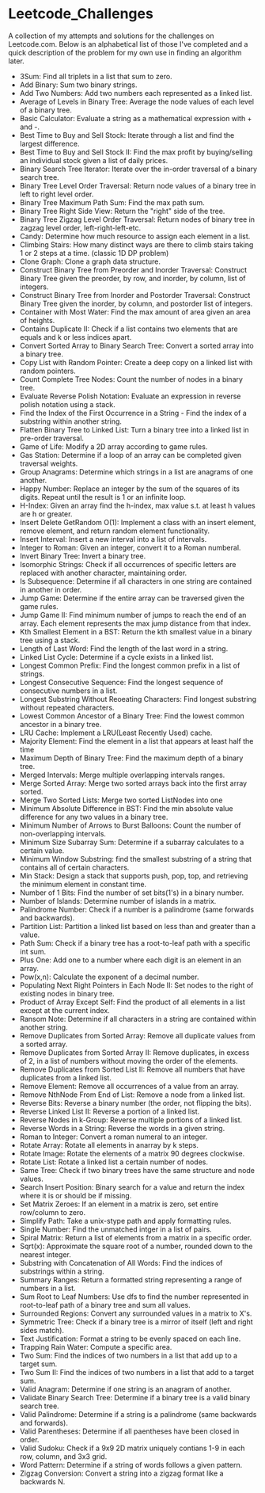 # Leetcode_Challenges
A collection of my attempts and solutions for the challenges on Leetcode.com. Below is an alphabetical list of those I've completed
and a quick description of the problem for my own use in finding an algorithm later.

- 3Sum: Find all triplets in a list that sum to zero.
- Add Binary: Sum two binary strings.
- Add Two Numbers: Add two numbers each represented as a linked list.
- Average of Levels in Binary Tree: Average the node values of each level of a binary tree.
- Basic Calculator: Evaluate a string as a mathematical expression with + and -.
- Best Time to Buy and Sell Stock: Iterate through a list and find the largest difference.
- Best Time to Buy and Sell Stock II: Find the max profit by buying/selling an individual stock given a list of daily prices.
- Binary Search Tree Iterator: Iterate over the in-order traversal of a binary search tree.
- Binary Tree Level Order Traversal: Return node values of a binary tree in left to right level order.
- Binary Tree Maximum Path Sum: Find the max path sum.
- Binary Tree Right Side View: Return the "right" side of the tree.
- Binary Tree Zigzag Level Order Traversal: Return nodes of binary tree in zagzag level order, left-right-left-etc.
- Candy: Determine how much resource to assign each element in a list.
- Climbing Stairs: How many distinct ways are there to climb stairs taking 1 or 2 steps at a time. (classic 1D DP problem)
- Clone Graph: Clone a graph data structure.
- Construct Binary Tree from Preorder and Inorder Traversal: Construct Binary Tree given the preorder, by row, and inorder, by column, list of integers.
- Construct Binary Tree from Inorder and Postorder Traversal: Construct Binary Tree given the inorder, by column, and postorder list of integers.
- Container with Most Water: Find the max amount of area given an area of heights.
- Contains Duplicate II: Check if a list contains two elements that are equals and k or less indices apart.
- Convert Sorted Array to Binary Search Tree: Convert a sorted array into a binary tree.
- Copy List with Random Pointer: Create a deep copy on a linked list with random pointers.
- Count Complete Tree Nodes: Count the number of nodes in a binary tree.
- Evaluate Reverse Polish Notation: Evaluate an expression in reverse polish notation using a stack.
- Find the Index of the First Occurrence in a String - Find the index of a substring within another string.
- Flatten Binary Tree to Linked List: Turn a binary tree into a linked list in pre-order traversal.
- Game of Life: Modify a 2D array according to game rules.
- Gas Station: Determine if a loop of an array can be completed given traversal weights.
- Group Anagrams: Determine which strings in a list are anagrams of one another.
- Happy Number: Replace an integer by the sum of the squares of its digits. Repeat until the result is 1 or an infinite loop.
- H-Index: Given an array find the h-index, max value s.t. at least h values are h or greater.
- Insert Delete GetRandom O(1): Implement a class with an insert element, remove element, and return random element functionality.
- Insert Interval: Insert a new interval into a list of intervals.
- Integer to Roman: Given an integer, convert it to a Roman numberal.
- Invert Binary Tree: Invert a binary tree.
- Isomorphic Strings: Check if all occurrences of specific letters are replaced with another character, maintaining order.
- Is Subsequence: Determine if all characters in one string are contained in another in order.
- Jump Game: Determine if the entire array can be traversed given the game rules.
- Jump Game II: Find minimum number of jumps to reach the end of an array. Each element represents the max jump distance from that index.
- Kth Smallest Element in a BST: Return the kth smallest value in a binary tree using a stack.
- Length of Last Word: Find the length of the last word in a string.
- Linked List Cycle: Determine if a cycle exists in a linked list.
- Longest Common Prefix: Find the longest common prefix in a list of strings.
- Longest Consecutive Sequence: Find the longest sequence of consecutive numbers in a list.
- Longest Substring Without Reoeating Characters: Find longest substring without repeated characters.
- Lowest Common Ancestor of a Binary Tree: Find the lowest common ancestor in a binary tree.
- LRU Cache: Implement a LRU(Least Recently Used) cache.
- Majority Element: Find the element in a list that appears at least half the time
- Maximum Depth of Binary Tree: Find the maximum depth of a binary tree.
- Merged Intervals: Merge multiple overlapping intervals ranges.
- Merge Sorted Array: Merge two sorted arrays back into the first array sorted.
- Merge Two Sorted Lists: Merge two sorted ListNodes into one
- Minimum Absolute Difference in BST: Find the min absolute value difference for any two values in a binary tree.
- Minimum Number of Arrows to Burst Balloons: Count the number of non-overlapping intervals.
- Minimum Size Subarray Sum: Determine if a subarray calculates to a certain value.
- Minimum Window Substring: find the smallest substring of a string that contains all of certain characters.
- Min Stack: Design a stack that supports push, pop, top, and retrieving the minimum element in constant time.
- Number of 1 Bits: Find the number of set bits(1's) in a binary number.
- Number of Islands: Determine number of islands in a matrix.
- Palindrome Number: Check if a number is a palindrome (same forwards and backwards).
- Partition List: Partition a linked list based on less than and greater than a value.
- Path Sum: Check if a binary tree has a root-to-leaf path with a specific int sum.
- Plus One: Add one to a number where each digit is an element in an array.
- Pow(x,n): Calculate the exponent of a decimal number.
- Populating Next Right Pointers in Each Node II: Set nodes to the right of existing nodes in binary tree.
- Product of Array Except Self: Find the product of all elements in a list except at the current index.
- Ransom Note: Determine if all characters in a string are contained within another string.
- Remove Duplicates from Sorted Array: Remove all duplicate values from a sorted array.
- Remove Duplicates from Sorted Array II: Remove duplicates, in excess of 2, in a list of numbers without moving the order of the elements.
- Remove Duplicates from Sorted List II: Remove all numbers that have duplicates from a linked list.
- Remove Element: Remove all occurrences of a value from an array.
- Remove NthNode From End of List: Remove a node from a linked list.
- Reverse Bits: Reverse a binary number (the order, not flipping the bits).
- Reverse Linked List II: Reverse a portion of a linked list.
- Reverse Nodes in k-Group: Reverse multiple portions of a linked list.
- Reverse Words in a String: Reverse the words in a given string.
- Roman to Integer: Convert a roman numeral to an integer.
- Rotate Array: Rotate all elements in anarray by k steps.
- Rotate Image: Rotate the elements of a matrix 90 degrees clockwise.
- Rotate List: Rotate a linked list a certain number of nodes.
- Same Tree: Check if two binary trees have the same structure and node values.
- Search Insert Position: Binary search for a value and return the index where it is or should be if missing.
- Set Matrix Zeroes: If an element in a matrix is zero, set entire row/column to zero.
- Simplify Path: Take a unix-stype path and apply formatting rules.
- Single Number: Find the unmatched intger in a list of pairs.
- Spiral Matrix: Return a list of elements from a matrix in a specific order.
- Sqrt(x): Approximate the square root of a number, rounded down to the nearest integer.
- Substring with Concatenation of All Words: Find the indices of substrings within a string.
- Summary Ranges: Return a formatted string representing a range of numbers in a list.
- Sum Root to Leaf Numbers: Use dfs to find the number represented in root-to-leaf path of a binary tree and sum all values.
- Surrounded Regions: Convert any surrounded values in a matrix to X's.
- Symmetric Tree: Check if a binary tree is a mirror of itself (left and right sides match).
- Text Justification: Format a string to be evenly spaced on each line.
- Trapping Rain Water: Compute a specific area.
- Two Sum: Find the indices of two numbers in a list that add up to a target sum.
- Two Sum II: Find the indices of two numbers in a list that add to a target sum.
- Valid Anagram: Determine if one string is an anagram of another.
- Validate Binary Search Tree: Determine if a binary tree is a valid binary search tree.
- Valid Palindrome: Determine if a string is a palindrome (same backwards and forwards).
- Valid Parentheses: Determine if all paentheses have been closed in order.
- Valid Sudoku: Check if a 9x9 2D matrix uniquely contians 1-9 in each row, column, and 3x3 grid.
- Word Pattern: Determine if a string of words follows a given pattern.
- Zigzag Conversion: Convert a string into a zigzag format like a backwards N.
